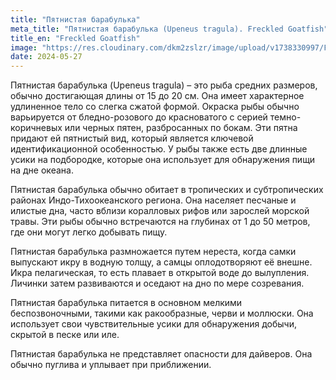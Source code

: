 ```yaml
---
title: "Пятнистая барабулька"
meta_title: "Пятнистая барабулька (Upeneus tragula). Freckled Goatfish"
title_en: "Freckled Goatfish"
image: "https://res.cloudinary.com/dkm2zslzr/image/upload/v1738330997/Freckled_Goatfish_bo6wfj.png"
date: 2024-05-27
---
```


Пятнистая барабулька (Upeneus tragula) – это рыба средних размеров, обычно достигающая длины от 15 до 20 см. Она имеет характерное удлиненное тело со слегка сжатой формой. Окраска рыбы обычно варьируется от бледно-розового до красноватого с серией темно-коричневых или черных пятен, разбросанных по бокам. Эти пятна придают ей пятнистый вид, который является ключевой идентификационной особенностью. У рыбы также есть две длинные усики на подбородке, которые она использует для обнаружения пищи на дне океана.

Пятнистая барабулька обычно обитает в тропических и субтропических районах Индо-Тихоокеанского региона. Она населяет песчаные и илистые дна, часто вблизи коралловых рифов или зарослей морской травы. Эти рыбы обычно встречаются на глубинах от 1 до 50 метров, где они могут легко добывать пищу.

Пятнистая барабулька размножается путем нереста, когда самки выпускают икру в водную толщу, а самцы оплодотворяют её внешне. Икра пелагическая, то есть плавает в открытой воде до вылупления. Личинки затем развиваются и оседают на дно по мере созревания.

Пятнистая барабулька питается в основном мелкими беспозвоночными, такими как ракообразные, черви и моллюски. Она использует свои чувствительные усики для обнаружения добычи, скрытой в песке или иле.

Пятнистая барабулька не представляет опасности для дайверов. Она обычно пуглива и уплывает при приближении.
